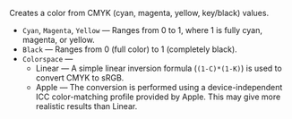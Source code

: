 Creates a color from CMYK (cyan, magenta, yellow, key/black) values.

   - `Cyan`, `Magenta`, `Yellow` — Ranges from 0 to 1, where 1 is fully cyan, magenta, or yellow.
   - `Black` — Ranges from 0 (full color) to 1 (completely black).
   - `Colorspace` —
      - Linear — A simple linear inversion formula (`(1-C)*(1-K)`) is used to convert CMYK to sRGB.
      - Apple — The conversion is performed using a device-independent ICC color-matching profile provided by Apple.  This may give more realistic results than Linear.
